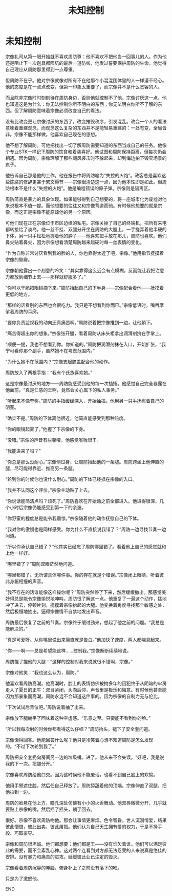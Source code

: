 ﻿---
title: 未知控制
fandom: K
characters: 宗像礼司/周防尊
rating: Explicit
excerpt: 你无法控制你所不明白的东西；你无法明白你所不了解的东西。而对宗像礼司来说，要了解某些东西，代价太高了。
source: Control the Unknown by furiosity
sourcelink: https://archiveofourown.org/works/578604
---

# 未知控制



宗像礼司从第一眼开始就不喜欢周防尊：他不喜欢不把他当一回事儿的人。作为他还是阻止下一次迦具都陨坑的最后一道防线，他发过誓要保护周防的生命。他觉得自己理应从周防那里得到一点尊重。

但周防不在乎。他对宗像就像对所有不在他那个小混混团体里的人一样漫不经心。他的态度是在一点点改变，但第一印象太重要了，而宗像并不是什么宽容的人。

而且除非宗像时时刻刻待在周防身边，否则他就控制不了他。宗像讨厌这一点。他也知道这是为什么：你无法控制你所不明白的东西；你无法明白你所不了解的东西。但了解周防意味着宗像必须改变自己的看法。

没有比改变更让宗像讨厌的东西了。改变摧毁秩序，引发混乱。改变一个人的看法意味着重建观念，而观念这么复杂的东西并不是能轻易重建的：一处有变，全局皆非。宗像不能那样做。他喜欢自己现在的思想。

他不想了解周防。可他把找出一切了解周防需要知道的东西当成自己的任务。他像个专业STK一样记下周防的饮食和着装喜好。他试图和周防保持距离，但每次仍会相遇。因为周防，宗像理解了那些飓风袭击时不躲起来，却到海边拍下毁灭场景的疯子。

他告诉自己那是他的工作。他在报告中将周防喻为“失控的火炮”。政客总是喜欢这些陈腐的修辞更甚于繁文缛节——宗像很清楚这一点，因为他本性即是如此。但周防根本不是什么“失控的火炮”。他是编程错误的原子弹。宗像则是隔离区。

周防简直是暴力的具象体现。如果能够得到自己想要的，将一座城市化为废墟对他来说根本不值一提。而他想要的往往又和宗像背道而驰。有时候他想要的就是宗像，而这正是宗像不能原谅他的另一个原因。

可他们现在正在宗像位于市区边缘的私宅。宗像关掉了自己的终端机，把所有来电都转接给了淡岛。他一丝不挂、双腿分开坐在周防的大腿上，一手搓弄着他半硬的下体，另一只手松松地握着他的脖子——他喜欢把手放在那儿，周防也喜欢。他们鼻尖贴着鼻尖，因为宗像想看清楚周防越来越硬时每一丝表情的变化。

“作为自称非常讨厌看到我的脸的人，你也靠得太近了吧，宗像。”他用指节抚摸着宗像的臀瓣。

宗像朝他露出一个刻意的冷笑：“其实靠得这么近会有点模糊，反而能让我把注意力都放到细节上去——那样就舒服多了。”

“你可以干脆把眼镜摘下来。”周防抬起自己的下半身——宗像配合着他——抚摸着更低的地方。

“那样的话看别的东西也会很吃力。我只是不想看到你而已。”宗像低语时，嘴唇摩挲着周防的耳廓。

“要你负责监视我的动向还真痛苦啊。”周防说着把宗像推到一边，让他躺下。

“痛苦得超出你的想象。”宗像张开腿，看着周防从床头柜拿出润滑剂挤在手掌上。

“顺便一提，我也不想看到你。你知道的。”周防把润滑剂抹在入口，开始扩张，“我宁可看你那个副手，虽然她不在考虑范围内。”

“为什么她不在范围内？”宗像支起膝盖配合他的动作。

周防放入了两根手指：“我有个氏族喜欢她。”

这是宗像最讨厌的地方——周防能感受到他的每一次抽搐。他感觉自己完全暴露在他面前。“真是仁慈的王啊，竟然会关心属下的私人事务。”

“听起来不像夸奖。”周防的手指缓缓深入，开始抽插。他用另一只手抚慰着自己的阴茎。

“确实不是。”周防的下体离他很近，他简直能感受到那种热度。

“你的眼镜起雾了。”他握了下宗像的下身。

“没错。”宗像的声音有些嘶哑。他感觉喉咙很干。

“我能进来了吗？”

“你总是那么没耐心。”宗像侧过身，让周防抬起他的一条腿。周防跨坐上他伸直的腿，尽可能得靠近、推高另一条腿。

“轮到你的时候你也没什么耐心。”周防的下体已经抵在宗像的入口。

“我并不认同这个评价。”宗像主动贴了上去。

“你说话能简洁点吗？烦死了。”周防喜欢在开始动之前全部进入。他进得很深，几个小时后宗像仍能感受到第一下的余波。

“你野蛮的程度总是能令我震惊。”宗像随着他的动作抚慰自己的下体。

“我对你的傲慢也是同样感受。你为什么不直接说我错了？”周防一边寻找节奏一边问道。

“所以你承认自己错了？”他其实已经忘了周防哪里错了。看着他上自己的感觉就和上他一样好。

“哪里错了？”周防双眼茫然地问道。

“哪里都错了。无所谓具体哪件事。你的存在就是个错误。”宗像闭上眼睛，听着彼此身躯相撞的声音。

“我不存在的话谁能像这样操你呢？”周防突然停了下来，然后缓缓撤出。那感觉美妙得总是能令宗像愉悦地呻吟。周防很了解这一点。他重复了一遍这个动作，猛地冲了进去，停顿片刻，抚摸着宗像抬起的大腿。他变换着角度寻找那个敏感之处，然后极慢地抽出，逼得宗像情不自禁地发出声音。

周防最后恢复了之前的节奏。宗像终于缓过劲来，想起了他之前的问题。“我总是能解决的。”

“真是可爱呀。从你嘴里说出来简直就是告白。”他加快了速度，两人都喘息起来。

“你——啊——总是希望能这样……控制我。”宗像断断续续地说。

周防捏了捏他的大腿：“这样的控制对我来说就很不错啊，宗像。”

宗像对他笑：“我也这么认为，周防。”

他喜欢看周防高潮。他高潮时，脸上的表情仿佛被拘多年的囚犯终于从阴暗的牢房走入了夏日的正午：双目紧闭，头向后仰，声音里是极乐和悔意。有时候他甚至能因为那景象而高潮。周防永远不会知道这件事的。因为宗像的自制力无与伦比。

“下次试试后背位吧。”周防说着抽了出来。

宗像放下腿躺平了回味着这种空虚感。“乐意之至。只要能不看到你的脸。”

“所以我每次射的时候你都看得这么仔细？”周防抬头，褪下了安全套问道。

宗像懒得回答。他能回答什么呢？他只是冷笑着心想不知道周防是怎么发现的。“不过下次轮到我了。”

周防把安全套扔向房间另一边的垃圾桶。进了。他从来不会失误。“好吧，我是说我的下一次。把腿分开。”

宗像喜欢周防给他口交。因为这时候他不能废话，也看不到自己脸上的欢愉。

他用手臂遮住脸，然后任自己释放了。周防舔舐着他的顶端。宗像伸直了双腿，把他拉到一边。

周防的脸悬在他上方，瞳孔深处仿佛有小小的火舌舞动。他双唇微微分开，几乎就要贴上宗像的嘴，然后摇了摇头，躺了回去。

很好。宗像不喜欢周防吻他。那会让事情更麻烦。色令智昏。世人沉溺情爱，结果彼此憎恨，彼此出卖，彼此屠戮。他们认为自己天生拥有爱的权力，于是不择手段、巧取豪夺。

宗像和周防很坦诚。他们都想要；他们都是王——没有谁欠着谁。他们可以满足彼此的需要，而不会紊乱心神。这对两个连看到对方都无法忍受的人来说真是绝佳的安排。没有暴力和痛苦的进攻。延缓彼此业已注定的毁灭。

宗像看着周防沉静的睡脸，俯身补上了之前没有落下的吻。

只是为了激怒他。



END
